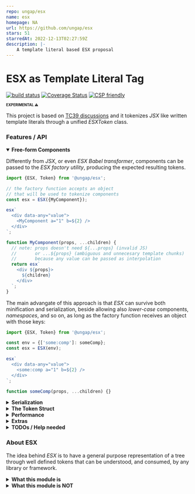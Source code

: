 ```yaml
---
repo: ungap/esx
name: esx
homepage: NA
url: https://github.com/ungap/esx
stars: 51
starredAt: 2022-12-13T02:27:59Z
description: |-
    A template literal based ESX proposal
---
```


# ESX as Template Literal Tag

[![build status](https://github.com/ungap/esx/actions/workflows/node.js.yml/badge.svg)](https://github.com/ungap/esx/actions) [![Coverage Status](https://coveralls.io/repos/github/ungap/esx/badge.svg?branch=main)](https://coveralls.io/github/ungap/esx?branch=main) [![CSP friendly](https://webreflection.github.io/csp/friendly.svg)](https://webreflection.github.io/csp/#-csp-friendly)

<sup><sub>**EXPERIMENTAL** ⚠</sub></sup>

This project is based on [TC39 discussions](https://es.discourse.group/t/proposal-esx-as-core-js-feature/1511) and it tokenizes *JSX* like written template literals through a unified *ESXToken* class.

### Features / API

<details open>
<summary><strong>Free-form Components</strong></summary>

Differently from *JSX*, or even *ESX Babel transformer*, components can be passed to the *ESX factory utility*, producing the expected resulting tokens.

```js
import {ESX, Token} from '@ungap/esx';

// the factory function accepts an object
// that will be used to tokenize components
const esx = ESX({MyComponent});

esx`
  <div data-any="value">
    <MyComponent a="1" b=${2} />
  </div>
`;

function MyComponent(props, ...children) {
  // note: props doesn't need ${...props} (invalid JS)
  //       or ...${props} (ambiguous and unnecesary template chunks)
  //       because any value can be passed as interpolation
  return esx`
    <div ${props}>
      ${children}
    </div>
  `;
}
```

The main advangate of this approach is that *ESX* can survive both minification and serialization, beside allowing also *lower-case* components, *namespaces*, and so on, as long as the factory function receives an object with those keys:

```js
import {ESX, Token} from '@ungap/esx';

const env = {['some:comp']: someComp};
const esx = ESX(env);

esx`
  <div data-any="value">
    <some:comp a="1" b=${2} />
  </div>
`;

function someComp(props, ...children) {}
```

</details>

<details>
<summary><strong>Serialization</strong></summary>

Differently from other solutions based either on *DOM* or callbacks, *ESX* is simply an intermediate representation of the template literal content.

Thanks to its simple and unified *Token* shape, it can be serialized as compact, yet readable, *JSON*, surviving cross realm or environment boundaries.


```js
import {ESX, Token} from '@ungap/esx';
import {stringify, parse} from '@ungap/esx/json';

const environment = {A, B};
const esx = ESX(environment);

const program = esx`
  <A data-any="value">
    <B a="1" b=${2} />
  </A>
`;

// JSON.stringify(program, ...rest)
const str = stringify(program, ...rest);

// JSON.parse(str, ...rest)
const revived = parse(str, environment, ...rest);

function A() {}
function B() {}
```

</details>

<details>
<summary><strong>The Token Struct</strong></summary>

|  field       |                 type                     |                                                                 description                                                                 |
| :----------- |:----------------------------------------:|:-------------------------------------------------------------------------------------------------------------------------------------------:|
| type         | number                                   | any of the `Token` types: `Token.ATTRIBUTE`, `Token.COMPONENT`, `Token.ELEMENT`, `Token.FRAGMENT`, `Token.INTERPOLATION` or `Token.STATIC`. |
| attributes   | (attribute \| interpolation)[]?          | meaningful only for *components* or *elements*, it's an array of *attributes* and/or *interpolations* tokens. |
| children     | (attribute \| interpolation \| token)[]? | meaningful only for *components*, *elements* or *fragments*, here referred as *token*, it's an array of *static*, *interpolation*, or *token* children. |
| dynamic      | boolean                                  | when `true` it means that future updates will change the token `value` with latest passed interpolation. *interpolation* and, optionally, *attribute* are the only one with `dynamic` equal `true`. |
| name         | string                                   | the *attribute*, *component* or *element* name, otherwise the string `#fragment`, `#interpolation` or `#static`. |
| value        | unknown?                                 | for an *attribute*, an *interpolation*, or a *static* token, it's the `value` it represents. It's always a *string* for non-dynamic attributes and static tokens, it could be anything else in other cases. *element* and *fragment* don't carry any value while *component* points at whatever reference was passed to the factory *ESX(...)* function to create the tag. |

</details>

<details>
<summary><strong>Performance</strong></summary>

  * **transformer** - the tokenizer takes less than 1ms to transform even complex templates, closing it to zero time to update the resulting structure
  * **memory** - each unique template generates *one and one only* token, updating interpolations and values *only* when the same template is executed again. This procedure grants no extra memory or Garbage Collector pressure when the same template is reused multiple times, also weakly relating the template with its own tokens to keep the heap under control
  * **serialization** - complex structures can still be serialized in less than 1ms and revived in even less than that
  * **size** - once minified and compressed, the [es.js](./es.js) file is around 990bytes while the [json.js](./json.js) helper is around 590bytes

</details>

<details>
<summary><strong>Extras</strong></summary>

  * **self-closing** - because *ESX* is fully inspired by *JSX*, and because it doesn't strictly represent neither *XML* nor *HTML* but it's closer to the former, `<self-closing />` tags are always allowed for any kind of node
  * **short-closing** - still inspired by *JSX*, any element can use the fragment shortcut to close itself. `<any-element>...</>` is perfectly allowed
  * **any interpolation** - either *attributes* or *children* can contain *Token.INTERPOLATION* entries, without expecting a spread operation, or even an object. `<el ${anyValue} />`, as example,is a perfectly valid tokenized tree

</details>

<details>
<summary><strong>TODOs / Help needed</strong></summary>

- [x] decide how to deal with types for TypeScript users / improve JSDoc TS at least around exported utilities.
- [x] align the [Babel transformer](https://github.com/ungap/babel-plugin-transform-esx) to provide the same uniqueness around tokens, so that each token is created once and only updates happen on demand.
- [ ] a *VSCode* compatible syntax highlighter to see *ESX as Template Literal* the same as *ESX* or *JSX*, with the invetibale `${}` interpolation difference, yet exactly the same contraints and highlights *JSX* has.
- [x] a library to showcase *ESX*, either upgrading *udomsay* to use this instead of the [Babel transformer](https://github.com/ungap/babel-plugin-transform-esx), or creating a variant of that library based on this project. **Update** latest *udomsay* is based on *ESX* 🥳

</details>

### About ESX

The idea behind *ESX* is to have a general purpose representation of a tree through well defined tokens that can be understood, and consumed, by any library or framework.

<details>
<summary><strong>What this module is</strong></summary>

  * provide a way to understand interpolations and components through an always same, well defined, crawable struct
  * components can be global or scoped, as long as the factory created *tag* knows their name and can provide their values: `const tag = ESX({MyComp, Array, any: specialCase})`
  * interpolations can be part of the *attributes* list or the *children*
  * static parts within *children* are also well defined among other types: elements, fragments, components, interpolations
  * tokens are unique and (virtually) immutable, but their interpolation values get synchronously updated on repeated calls of the same template

</details>

<details>
<summary><strong>What this module is NOT</strong></summary>

  * a way to handle *HTML* specifications or create *DOM* related only solutions. The *DOM* and any *HTML* specs is fully ignored, including the names any element can have, or its attributes. `@click`, `?disabled`, `.setter`, these are all valid attributes represented with their name, including literally any special char that is not a *space*
  * a way to handle *XML* specifications or create *XML* related only solution. Similarly with the previous point, *ESX* is general purpose, and simple, by design

</details>

